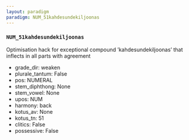 ```yaml
---
layout: paradigm
paradigm: NUM_51kahdesundekiljoonas
---
```

### ` NUM_51kahdesundekiljoonas `

Optimisation hack for exceptional compound ’kahdesundekiljoonas’ that inflects in all parts with agreement
* grade_dir: weaken
* plurale_tantum: False
* pos: NUMERAL
* stem_diphthong: None
* stem_vowel: None
* upos: NUM
* harmony: back
* kotus_av: None
* kotus_tn: 51
* clitics: False
* possessive: False
